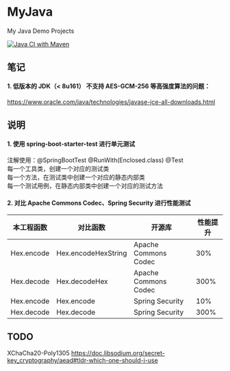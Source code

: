 # MyJava
My Java Demo Projects

[![Java CI with Maven](https://github.com/MoonLord-LM/MyJava/actions/workflows/maven.yml/badge.svg)](https://github.com/MoonLord-LM/MyJava/actions/workflows/maven.yml)

## 笔记

#### 1. 低版本的 JDK（< 8u161） 不支持 AES-GCM-256 等高强度算法的问题：  
https://www.oracle.com/java/technologies/javase-jce-all-downloads.html  

## 说明

#### 1. 使用  spring-boot-starter-test  进行单元测试
注解使用：@SpringBootTest @RunWith(Enclosed.class) @Test  
每一个工具类，创建一个对应的测试类  
每一个方法，在测试类中创建一个对应的静态内部类  
每一个测试用例，在静态内部类中创建一个对应的测试方法

#### 2. 对比 Apache Commons Codec、Spring Security 进行性能测试
|  本工程函数  |  对比函数  |  开源库  |  性能提升  |
|  ----  | ----  | ----  | ----  |
|  Hex.encode  | Hex.encodeHexString  |  Apache Commons Codec  |  30%  |
|  Hex.decode  | Hex.decodeHex  |  Apache Commons Codec  |  300%  |
|  Hex.encode  | Hex.encode  |  Spring Security  |  10%  |
|  Hex.decode  | Hex.decode  |  Spring Security  |  300%  |

## TODO
XChaCha20-Poly1305
https://doc.libsodium.org/secret-key_cryptography/aead#tldr-which-one-should-i-use


